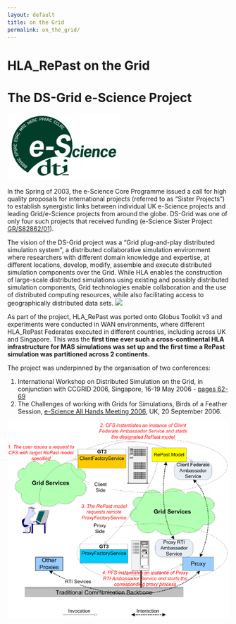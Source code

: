 ```yaml
---
layout: default
title: on the Grid
permalink: on_the_grid/
---
```



# HLA_RePast on the Grid
# The DS-Grid e-Science Project

![](/assets/images/hla-repast/esci_logo.png)

In the Spring of 2003, the e-Science Core Programme issued a call for high quality proposals for international projects 
(referred to as “Sister Projects”) to establish synergistic links between individual UK e-Science projects 
and leading Grid/e-Science projects from around the globe. DS-Grid was one of only four such projects that received funding 
(e-Science Sister Project [GR/S82862/01](https://gow.epsrc.ukri.org/NGBOViewGrant.aspx?GrantRef=GR/S82862/01)). 

The vision of the DS-Grid project was a “Grid plug-and-play distributed simulation system", 
a distributed collaborative simulation environment where researchers with different domain knowledge and expertise, 
at different locations, develop, modify, assemble and execute distributed simulation components over the Grid. 
While HLA enables the construction of large-scale distributed simulations using existing and possibly distributed simulation components, 
Grid technologies enable collaboration and the use of distributed computing resources, 
while also facilitating access to geographically distributed data sets. 
![](/assets/images/hla-repast/esci-logo.png)

As part of the project, HLA_RePast was ported onto Globus Toolkit v3 and experiments were conducted in WAN environments, 
where different HLA_RePast Federates executed in different countries, including across UK and Singapore. 
This was the **first  time ever such a cross-continental HLA infrastructure for MAS simulations was set up 
and the first time a RePast simulation was partitioned across 2 continents.**

The project was underpinned by the organisation of two conferences:
1.	 International Workshop on Distributed Simulation on the Grid, in conjunction with CCGRID 2006, Singapore, 16-19 May 2006 -  [pages  62-69](https://www.computer.org/csdl/proceedings/ccgrid/2006/12OmNyPQ4vJ)
2.	The Challenges of working with Grids for Simulations, Birds of a Feather Session, [e-Science All Hands Meeting 2006](https://hla-repast.github.io/assets/files/proceedings-AHM2006a.pdf), UK,  20 September 2006.

![](/assets/images/hla-repast/flow.png)


